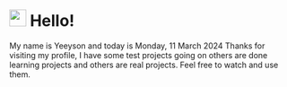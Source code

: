  <h1>
    <img src="https://emojis.slackmojis.com/emojis/images/1643510097/45343/hi.gif?1643510097" width="30"/> 
    Hello!
 </h1>
 <p>
    My name is Yeeyson and today is Monday, 11 March 2024
    Thanks for visiting my profile, I have some test projects going on others are done learning projects and others are real projects.
    Feel free to watch and use them.
 </p>